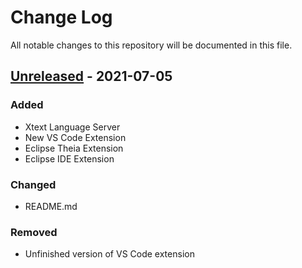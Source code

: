 # Change Log
All notable changes to this repository will be documented in this file.

## [Unreleased] - 2021-07-05
### Added
- Xtext Language Server
- New VS Code Extension
- Eclipse Theia Extension
- Eclipse IDE Extension

### Changed
- README.md

### Removed
- Unfinished version of VS Code extension

[Unreleased]: https://github.com/streamblocks/streamblocks-vscode/